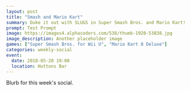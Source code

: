 ```yaml
---
layout: post
title: "Smash and Mario Kart"
summary: Duke it out with SLUGS in Super Smash Bros. and Mario Kart!
prompt: Test Prompt
image: https://images4.alphacoders.com/538/thumb-1920-53838.jpg
image_description: Another placeholder image
games: ["Super Smash Bros. for Wii U", "Mario Kart 8 Deluxe"]
categories: weekly-social
event:
  date: 2018-05-20 19:00
  location: Huttons Bar
---
```


Blurb for this week's social.
